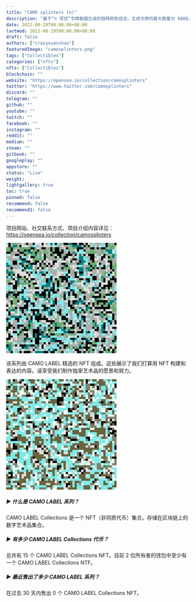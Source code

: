 ```yaml
---
title: "CAMO splinters (n)"
description: "基于“n 项目”令牌数据生成的独特颜色组合。生成令牌的最大数量为 8888。"
date: 2022-08-29T00:00:00+08:00
lastmod: 2022-08-29T00:00:00+08:00
draft: false
authors: ["crazyxuanshao"]
featuredImage: "camosplinters.png"
tags: ["Collectibles"]
categories: ["nfts"]
nfts: ["Collectibles"]
blockchain: ""
website: "https://opensea.io/collection/camosplinters"
twitter: "https://www.twitter.com/camosplinters"
discord: ""
telegram: ""
github: ""
youtube: ""
twitch: ""
facebook: ""
instagram: ""
reddit: ""
medium: ""
steam: ""
gitbook: ""
googleplay: ""
appstore: ""
status: "Live"
weight: 
lightgallery: true
toc: true
pinned: false
recommend: false
recommend1: false
---
```

项目网站、社交联系方式、项目介绍内容详见：https://opensea.io/collection/camosplinters

![unnamdsded](unnamdsded.png)

该系列由 CAMO LABEL 精选的 NFT 组成。这些展示了我们打算用 NFT 构建和表达的内容。请享受我们制作独家艺术品的愿景和努力。

![unnamed](unnamed.png)

##### ▶ 什么是 CAMO LABEL 系列？

CAMO LABEL Collections 是一个 NFT（非同质代币）集合。存储在区块链上的数字艺术品集合。

##### ▶ 有多少 CAMO LABEL Collections 代币？

总共有 15 个 CAMO LABEL Collections NFT。目前 2 位所有者的钱包中至少有一个 CAMO LABEL Collections NTF。

##### ▶ 最近售出了多少 CAMO LABEL 系列？

在过去 30 天内售出 0 个 CAMO LABEL Collections NFT。